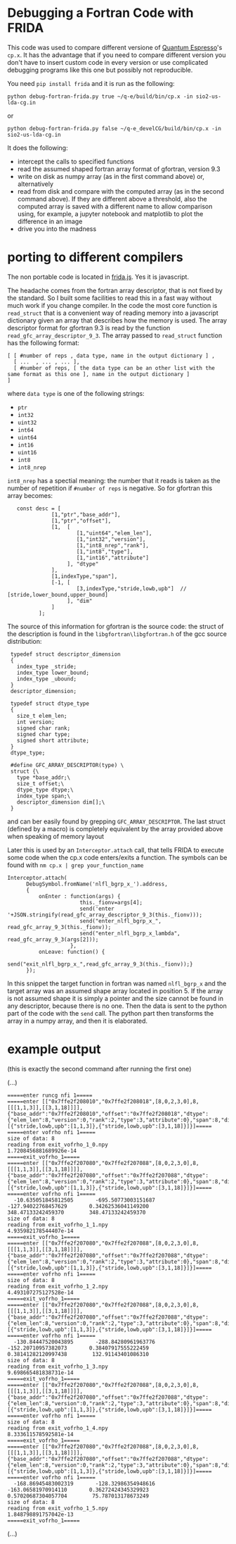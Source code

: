 # Debugging a Fortran Code with FRIDA

This code was used to compare different versione of [Quantum Espresso](https://gitlab.com/QEF/q-e)'s `cp.x`.
It has the advantage that if you need to compare different version you don't have to insert custom code in every version or use complicated debugging programs like this one but possibly not reproducible.

You need `pip install frida` and
it is run as the following:

	python debug-fortran-frida.py true ~/q-e/build/bin/cp.x -in sio2-us-lda-cg.in

or

	python debug-fortran-frida.py false ~/q-e_develCG/build/bin/cp.x -in sio2-us-lda-cg.in

It does the following:

  - intercept the calls to specified functions
  - read the assumed shaped fortran array format of gfortran, version 9.3
  - write on disk as numpy array (as in the first command above) or, alternatively
  - read from disk and compare with the computed array (as in the second command above). If they are different above a threshold, also the computed array is saved with a different name to allow comparison using, for example, a jupyter notebook and matplotlib to plot the difference in an image
  - drive you into the madness

# porting to different compilers

 The non portable code is located in [frida.js](frida.js). Yes it is javascript.
 
 The headache comes from the fortran array descriptor, that is not fixed by the standard. So I built some facilities to read this in a fast way without much work if you change compiler.
 In the code the most core function is `read_struct` that is a convenient way of reading memory into a javascript dictionary given an array that describes how the memory is used. The array descriptor format for gfortran 9.3 is read by the function `read_gfc_array_descriptor_9_3`. The array passed to `read_struct` function has the following format:

	[ [ #number of reps , data type, name in the output dictionary ] ,
	  [ ...  , ... , ... ],
	  [ #number of reps, [ the data type can be an other list with the same format as this one ], name in the output dictionary ]
	]

where `data type` is one of the following strings:
  - `ptr`
  - `int32`
  - `uint32`
  - `int64`
  - `uint64`
  - `int16`
  - `uint16`
  - `int8`
  - `int8_nrep`

`int8_nrep` has a spectial meaning: the number that it reads is taken as the number of repetition if `#number of reps` is negative.
So for gfortran this array becomes:

	   const desc = [
	              [1,"ptr","base_addr"],
	              [1,"ptr","offset"],
	              [1,  [
	                      [1,"uint64","elem_len"],
	                      [1,"int32","version"],
	                      [1,"int8_nrep","rank"],
	                      [1,"int8","type"],
	                      [1,"int16","attribute"]
	                   ], "dtype"
	              ],
	              [1,indexType,"span"],
	              [-1, [
	                      [3,indexType,"stride,lowb,upb"]  // [stride,lower_bound,upper_bound]
	                   ], "dim"
	              ]
	          ];

The source of this information for gfortran is the source code: the struct of the description is found in the `libgfortran\libgfortran.h` of the gcc source distribution:


	 typedef struct descriptor_dimension
	 {
	   index_type _stride;
	   index_type lower_bound;
	   index_type _ubound;
	 }
	 descriptor_dimension;
	 
	 typedef struct dtype_type
	 {
	   size_t elem_len;
	   int version;
	   signed char rank;
	   signed char type;
	   signed short attribute;
	 }
	 dtype_type;
	 
	 #define GFC_ARRAY_DESCRIPTOR(type) \
	 struct {\
	   type *base_addr;\
	   size_t offset;\
	   dtype_type dtype;\
	   index_type span;\
	   descriptor_dimension dim[];\
	 }

and can ber easily found by grepping `GFC_ARRAY_DESCRIPTOR`. The last struct (defined by a macro) is completely equivalent by the array provided above when speaking of memory layout

Later this is used by an `Interceptor.attach` call, that tells FRIDA to execute some code when the cp.x code enters/exits a function. The symbols can be found with `nm cp.x | grep your_function_name`
```
Interceptor.attach(
      DebugSymbol.fromName('nlfl_bgrp_x_').address,
      {
          onEnter : function(args) {
                       this._fionv=args[4];
                       send('enter '+JSON.stringify(read_gfc_array_descriptor_9_3(this._fionv)));
                       send("enter_nlfl_bgrp_x_", read_gfc_array_9_3(this._fionv));
                       send("enter_nlfl_bgrp_x_lambda", read_gfc_array_9_3(args[2]));
                    },
          onLeave: function() {
             send("exit_nlfl_bgrp_x_",read_gfc_array_9_3(this._fionv));}
      });

```
In this snippet the target function in fortran was named `nlfl_bgrp_x` and the target array was an assumed shape array located in position 5. If the array is not assumed shape it is simply a pointer and the size cannot be found in any descriptor, because there is no one. Then the data is sent to the python part of the code with the `send` call. The python part then transforms the array in a numpy array, and then it is elaborated.

# example output

(this is exactly the second command after running the first one)

(...)
```
=====enter runcg nfi 1=====
=====enter [["0x7ffe2f208010","0x7ffe2f208018",[8,0,2,3,0],8,[[[1,1,3]],[[3,1,18]]]],{"base_addr":"0x7ffe2f208010","offset":"0x7ffe2f208018","dtype":{"elem_len":8,"version":0,"rank":2,"type":3,"attribute":0},"span":8,"dim":[{"stride,lowb,upb":[1,1,3]},{"stride,lowb,upb":[3,1,18]}]}]=====
=====enter vofrho nfi 1=====
size of data: 8
reading from exit_vofrho_1_0.npy
1.7208456881689926e-14
=====exit_vofrho_1=====
=====enter [["0x7ffe2f207080","0x7ffe2f207088",[8,0,2,3,0],8,[[[1,1,3]],[[3,1,18]]]],{"base_addr":"0x7ffe2f207080","offset":"0x7ffe2f207088","dtype":{"elem_len":8,"version":0,"rank":2,"type":3,"attribute":0},"span":8,"dim":[{"stride,lowb,upb":[1,1,3]},{"stride,lowb,upb":[3,1,18]}]}]=====
=====enter vofrho nfi 1=====
  -10.635051845812505       -695.50773003151687       -127.94022768457629       0.34262536041149200        348.47133242459370        348.47133242459370     
size of data: 8
reading from exit_vofrho_1_1.npy
4.935982178544407e-14
=====exit_vofrho_1=====
=====enter [["0x7ffe2f207080","0x7ffe2f207088",[8,0,2,3,0],8,[[[1,1,3]],[[3,1,18]]]],{"base_addr":"0x7ffe2f207080","offset":"0x7ffe2f207088","dtype":{"elem_len":8,"version":0,"rank":2,"type":3,"attribute":0},"span":8,"dim":[{"stride,lowb,upb":[1,1,3]},{"stride,lowb,upb":[3,1,18]}]}]=====
=====enter vofrho nfi 1=====
size of data: 8
reading from exit_vofrho_1_2.npy
4.493107275127528e-14
=====exit_vofrho_1=====
=====enter [["0x7ffe2f207080","0x7ffe2f207088",[8,0,2,3,0],8,[[[1,1,3]],[[3,1,18]]]],{"base_addr":"0x7ffe2f207080","offset":"0x7ffe2f207088","dtype":{"elem_len":8,"version":0,"rank":2,"type":3,"attribute":0},"span":8,"dim":[{"stride,lowb,upb":[1,1,3]},{"stride,lowb,upb":[3,1,18]}]}]=====
=====enter vofrho nfi 1=====
  -130.84447520043895       -288.84280961963776       -152.20710957382073       0.38407917555222459       0.38141282120997438        132.91143401086310     
size of data: 8
reading from exit_vofrho_1_3.npy
9.698665481838731e-14
=====exit_vofrho_1=====
=====enter [["0x7ffe2f207080","0x7ffe2f207088",[8,0,2,3,0],8,[[[1,1,3]],[[3,1,18]]]],{"base_addr":"0x7ffe2f207080","offset":"0x7ffe2f207088","dtype":{"elem_len":8,"version":0,"rank":2,"type":3,"attribute":0},"span":8,"dim":[{"stride,lowb,upb":[1,1,3]},{"stride,lowb,upb":[3,1,18]}]}]=====
=====enter vofrho nfi 1=====
size of data: 8
reading from exit_vofrho_1_4.npy
8.333611578592581e-14
=====exit_vofrho_1=====
=====enter [["0x7ffe2f207080","0x7ffe2f207088",[8,0,2,3,0],8,[[[1,1,3]],[[3,1,18]]]],{"base_addr":"0x7ffe2f207080","offset":"0x7ffe2f207088","dtype":{"elem_len":8,"version":0,"rank":2,"type":3,"attribute":0},"span":8,"dim":[{"stride,lowb,upb":[1,1,3]},{"stride,lowb,upb":[3,1,18]}]}]=====
=====enter vofrho nfi 1=====
  -168.86945483002319       -128.32986354948616       -163.06581970914110       0.36272424345329923       0.57020687304057704        75.787013178673249     
size of data: 8
reading from exit_vofrho_1_5.npy
1.848798891757042e-13
=====exit_vofrho_1=====
```
(...)


